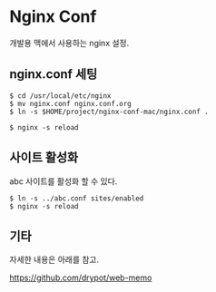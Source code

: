 # Nginx Conf

개발용 맥에서 사용하는 nginx 설정.

## nginx.conf 세팅

    $ cd /usr/local/etc/nginx
    $ mv nginx.conf nginx.conf.org
    $ ln -s $HOME/project/nginx-conf-mac/nginx.conf .

    $ nginx -s reload 

## 사이트 활성화

abc 사이트를 활성화 할 수 있다.

    $ ln -s ../abc.conf sites/enabled
    $ nginx -s reload

## 기타

자세한 내용은 아래를 참고.

<https://github.com/drypot/web-memo>
